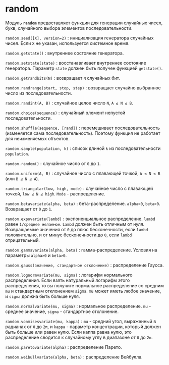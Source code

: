 # random

Модуль **`random`** предоставляет функции для генерации случайных чисел, букв, случайного выбора элементов последовательности.

`random.seed([X], version=2)`
: инициализация генератора случайных чисел. Если `X` не указан, используется системное время.

`random.getstate()`
: внутреннее состояние генератора.

`random.setstate(state)`
: восстанавливает внутреннее состояние генератора. Параметр `state` должен быть получен функцией `getstate()`.

`random.getrandbits(N)`
: возвращает `N` случайных бит.

`random.randrange(start, stop, step)`
: возвращает случайно выбранное число из последовательности.

`random.randint(A, B)`
: случайное целое число `N`, `A ≤ N ≤ B`.

`random.choice(sequence)`
: случайный элемент непустой последовательности.

`random.shuffle(sequence, [rand])`
: перемешивает последовательность (изменяется сама последовательность). Поэтому функция не работает для неизменяемых объектов.

`random.sample(population, k)`
: список длиной `k` из последовательности `population`.

`random.random()`
: случайное число от `0` до `1`.

`random.uniform(A, B)`
: случайное число с плавающей точкой, `A ≤ N ≤ B` (или `B ≤ N ≤ A`).

`random.triangular(low, high, mode)`
: случайное число с плавающей точкой, `low ≤ N ≤ high`. `Mode` - распределение.

`random.betavariate(alpha, beta)`
: бета-распределение. `alpha>0`, `beta>0`. Возвращает от `0` до `1`.

`random.expovariate(lambd)`
: экспоненциальное распределение. `lambd` равен `1/среднее желаемое`. `Lambd` должен быть отличным от нуля. Возвращаемые значения от `0` до плюс бесконечности, если `lambd` положительно, и от минус бесконечности до `0`, если `lambd` отрицательный.

`random.gammavariate(alpha, beta)`
: гамма-распределение. Условия на параметры `alpha>0` и `beta>0`.

`random.gauss(значение, стандартное отклонение)`
: распределение Гаусса.

`random.lognormvariate(mu, sigma)`
: логарифм нормального распределения. Если взять натуральный логарифм этого распределения, то вы получите нормальное распределение со средним `mu` и стандартным отклонением `sigma`. `mu` может иметь любое значение, и `sigma` должна быть больше нуля.

`random.normalvariate(mu, sigma)`
: нормальное распределение. `mu` - среднее значение, `sigma` - стандартное отклонение.

`random.vonmisesvariate(mu, kappa)`
: `mu` - средний угол, выраженный в радианах от `0` до `2π`, и `kappa` - параметр концентрации, который должен быть больше или равен нулю. Если каппа равна нулю, это распределение сводится к случайному углу в диапазоне от `0` до `2π`.

`random.paretovariate(alpha)`
: распределение Парето.

`random.weibullvariate(alpha, beta)`
: распределение Вейбулла.
